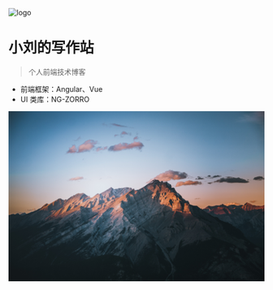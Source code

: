 ![logo](https://docsify.js.org/_media/icon.svg)

# 小刘的写作站

> 个人前端技术博客

- 前端框架：Angular、Vue
- UI 类库：NG-ZORRO

<!-- [GitHub](https://github.com/LauGaHo/LauGaHo.github.io) -->
<!-- [Get Started](#quick-start) -->

<!-- 背景图片 -->

![](./_media/bd.jpg)
